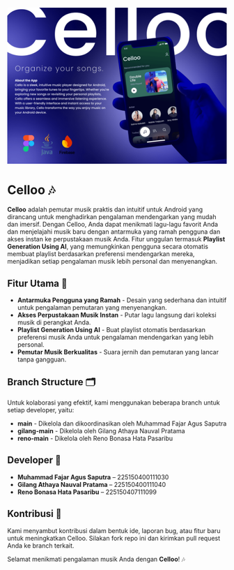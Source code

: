![Cover](./cover-min.png)

# Celloo 🎶

**Celloo** adalah pemutar musik praktis dan intuitif untuk Android yang dirancang untuk menghadirkan pengalaman mendengarkan yang mudah dan imersif. Dengan Celloo, Anda dapat menikmati lagu-lagu favorit Anda dan menjelajahi musik baru dengan antarmuka yang ramah pengguna dan akses instan ke perpustakaan musik Anda. Fitur unggulan termasuk **Playlist Generation Using AI**, yang memungkinkan pengguna secara otomatis membuat playlist berdasarkan preferensi mendengarkan mereka, menjadikan setiap pengalaman musik lebih personal dan menyenangkan.

## Fitur Utama 🚀

- **Antarmuka Pengguna yang Ramah** - Desain yang sederhana dan intuitif untuk pengalaman pemutaran yang menyenangkan.
- **Akses Perpustakaan Musik Instan** - Putar lagu langsung dari koleksi musik di perangkat Anda.
- **Playlist Generation Using AI** - Buat playlist otomatis berdasarkan preferensi musik Anda untuk pengalaman mendengarkan yang lebih personal.
- **Pemutar Musik Berkualitas** - Suara jernih dan pemutaran yang lancar tanpa gangguan.

## Branch Structure 🗂️

Untuk kolaborasi yang efektif, kami menggunakan beberapa branch untuk setiap developer, yaitu:

- **main** - Dikelola dan dikoordinasikan oleh Muhammad Fajar Agus Saputra
- **gilang-main** - Dikelola oleh Gilang Athaya Nauval Pratama
- **reno-main** - Dikelola oleh Reno Bonasa Hata Pasaribu

## Developer 👥

- **Muhammad Fajar Agus Saputra** – 225150400111030
- **Gilang Athaya Nauval Pratama** – 225150400111040
- **Reno Bonasa Hata Pasaribu** – 225150407111099

## Kontribusi 🤝

Kami menyambut kontribusi dalam bentuk ide, laporan bug, atau fitur baru untuk meningkatkan Celloo. Silakan fork repo ini dan kirimkan pull request Anda ke branch terkait.

Selamat menikmati pengalaman musik Anda dengan **Celloo**! 🎶
